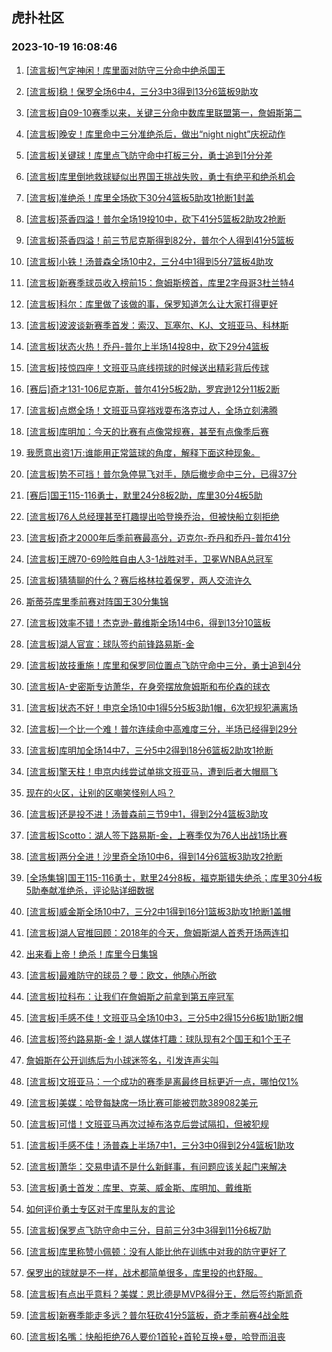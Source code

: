 ## 虎扑社区 
### 2023-10-19 16:08:46

1. [[流言板]气定神闲！库里面对防守三分命中绝杀国王](https://bbs.hupu.com/62538266.html)

2. [[流言板]稳！保罗全场6中4，三分3中3得到13分6篮板9助攻](https://bbs.hupu.com/62538403.html)

3. [[流言板]自09-10赛季以来，关键三分命中数库里联盟第一，詹姆斯第二](https://bbs.hupu.com/62539608.html)

4. [[流言板]晚安！库里命中三分准绝杀后，做出“night night”庆祝动作](https://bbs.hupu.com/62538541.html)

5. [[流言板]关键球！库里点飞防守命中打板三分，勇士追到1分分差](https://bbs.hupu.com/62538112.html)

6. [[流言板]库里倒地救球疑似出界国王挑战失败，勇士有绝平和绝杀机会](https://bbs.hupu.com/62538231.html)

7. [[流言板]准绝杀！库里全场砍下30分4篮板5助攻1抢断1封盖](https://bbs.hupu.com/62538324.html)

8. [[流言板]茶香四溢！普尔全场19投10中，砍下41分5篮板2助攻2抢断](https://bbs.hupu.com/62535645.html)

9. [[流言板]茶香四溢！前三节尼克斯得到82分，普尔个人得到41分5篮板](https://bbs.hupu.com/62535282.html)

10. [[流言板]小铁！汤普森全场10中2，三分4中1得到5分7篮板4助攻](https://bbs.hupu.com/62538431.html)

11. [[流言板]新赛季球员收入榜前15：詹姆斯榜首，库里2字母哥3杜兰特4](https://bbs.hupu.com/62540153.html)

12. [[流言板]科尔：库里做了该做的事，保罗知道怎么让大家打得更好](https://bbs.hupu.com/62538791.html)

13. [[流言板]波波谈新赛季首发：索汉、瓦塞尔、KJ、文班亚马、科林斯](https://bbs.hupu.com/62539250.html)

14. [[流言板]状态火热！乔丹-普尔上半场14投8中，砍下29分4篮板](https://bbs.hupu.com/62534578.html)

15. [[流言板]技惊四座！文班亚马底线捞球的时候送出精彩背后传球](https://bbs.hupu.com/62535574.html)

16. [[赛后]奇才131-106尼克斯，普尔41分5板2助，罗宾逊12分11板2断](https://bbs.hupu.com/62535608.html)

17. [[流言板]点燃全场！文班亚马穿裆戏耍布洛克过人，全场立刻沸腾](https://bbs.hupu.com/62534486.html)

18. [[流言板]库明加：今天的比赛有点像常规赛，甚至有点像季后赛](https://bbs.hupu.com/62539812.html)

19. [我愿意出资1万:谁能用正常篮球的角度，解释下面这种现象。](https://bbs.hupu.com/62534770.html)

20. [[流言板]势不可挡！普尔急停晃飞对手，随后撤步命中三分，已得37分](https://bbs.hupu.com/62535128.html)

21. [[赛后]国王115-116勇士，默里24分8板2助，库里30分4板5助](https://bbs.hupu.com/62538254.html)

22. [[流言板]76人总经理甚至打趣提出哈登换乔治，但被快船立刻拒绝](https://bbs.hupu.com/62534337.html)

23. [[流言板]奇才2000年后季前赛最高分，迈克尔-乔丹和乔丹-普尔41分](https://bbs.hupu.com/62537422.html)

24. [[流言板]王牌70-69险胜自由人3-1战胜对手，卫冕WNBA总冠军](https://bbs.hupu.com/62536217.html)

25. [[流言板]猜猜聊的什么？赛后格林拉着保罗，两人交流许久](https://bbs.hupu.com/62538770.html)

26. [斯蒂芬库里季前赛对阵国王30分集锦](https://bbs.hupu.com/62538981.html)

27. [[流言板]效率不错！杰克逊-戴维斯全场14中6，得到13分10篮板](https://bbs.hupu.com/62538628.html)

28. [[流言板]湖人官宣：球队签约前锋路易斯-金](https://bbs.hupu.com/62535735.html)

29. [[流言板]故技重施！库里和保罗同位置点飞防守命中三分，勇士追到4分](https://bbs.hupu.com/62538049.html)

30. [[流言板]A-史密斯专访萧华，在身旁摆放詹姆斯和布伦森的球衣](https://bbs.hupu.com/62534932.html)

31. [[流言板]状态不好！申京全场10中1得5分5板3助1帽，6次犯规犯满离场](https://bbs.hupu.com/62536416.html)

32. [[流言板]一个比一个难！普尔连续命中高难度三分，半场已经得到29分](https://bbs.hupu.com/62534543.html)

33. [[流言板]库明加全场14中7，三分5中2得到18分6篮板2助攻1抢断](https://bbs.hupu.com/62538513.html)

34. [[流言板]擎天柱！申京内线尝试单挑文班亚马，遭到后者大帽扇飞](https://bbs.hupu.com/62535109.html)

35. [现在的火区，让别的区嘲笑怪别人吗？](https://bbs.hupu.com/62536186.html)

36. [[流言板]还是投不进！汤普森前三节9中1，得到2分4篮板3助攻](https://bbs.hupu.com/62537669.html)

37. [[流言板]Scotto：湖人签下路易斯-金，上赛季仅为76人出战1场比赛](https://bbs.hupu.com/62533676.html)

38. [[流言板]两分全进！沙里奇全场10中6，得到14分6篮板3助攻2抢断](https://bbs.hupu.com/62538656.html)

39. [[全场集锦]国王115-116勇士，默里24分8板，福克斯错失绝杀；库里30分4板5助奉献准绝杀，评论贴详细数据](https://bbs.hupu.com/62538828.html)

40. [[流言板]威金斯全场10中7，三分2中1得到16分1篮板3助攻1抢断1盖帽](https://bbs.hupu.com/62538565.html)

41. [[流言板]湖人官推回顾：2018年的今天，詹姆斯湖人首秀开场两连扣](https://bbs.hupu.com/62534276.html)

42. [出来看上帝！绝杀！库里今日集锦](https://bbs.hupu.com/62539175.html)

43. [[流言板]最难防守的球员？曼：欧文，他随心所欲](https://bbs.hupu.com/62538688.html)

44. [[流言板]拉科布：让我们在詹姆斯之前拿到第五座冠军](https://bbs.hupu.com/62533514.html)

45. [[流言板]手感不佳！文班亚马全场10中3，三分5中2得15分6板1助1断2帽](https://bbs.hupu.com/62536368.html)

46. [[流言板]签约路易斯-金！湖人媒体打趣：球队现有2个国王和1个王子](https://bbs.hupu.com/62537520.html)

47. [詹姆斯在公开训练后为小球迷签名，引发连声尖叫](https://bbs.hupu.com/62533968.html)

48. [[流言板]文班亚马：一个成功的赛季是离最终目标更近一点，哪怕仅1%](https://bbs.hupu.com/62538999.html)

49. [[流言板]美媒：哈登每缺席一场比赛可能被罚款389082美元](https://bbs.hupu.com/62533455.html)

50. [[流言板]可惜！文班亚马再次过掉布洛克后尝试隔扣，但被犯规](https://bbs.hupu.com/62534497.html)

51. [[流言板]手感不佳！汤普森上半场7中1，三分3中0得到2分4篮板1助攻](https://bbs.hupu.com/62537001.html)

52. [[流言板]萧华：交易申请不是什么新鲜事，有问题应该关起门来解决](https://bbs.hupu.com/62537896.html)

53. [[流言板]勇士首发：库里、克莱、威金斯、库明加、戴维斯](https://bbs.hupu.com/62535405.html)

54. [如何评价勇士专区对于库里队友的言论](https://bbs.hupu.com/62538597.html)

55. [[流言板]保罗点飞防守命中三分，目前三分3中3得到11分6板7助](https://bbs.hupu.com/62538002.html)

56. [[流言板]库里称赞小佩顿：没有人能比他在训练中对我的防守更好了](https://bbs.hupu.com/62539345.html)

57. [保罗出的球就是不一样，战术都简单很多，库里投的也舒服。](https://bbs.hupu.com/62538427.html)

58. [[流言板]有点出乎意料？美媒：恩比德是MVP&得分王，然后签约斯凯奇](https://bbs.hupu.com/62533803.html)

59. [[流言板]新赛季能走多远？普尔狂砍41分5篮板，奇才季前赛4战全胜](https://bbs.hupu.com/62536954.html)

60. [[流言板]名嘴：快船拒绝76人要价1首轮+首轮互换+曼，哈登而沮丧](https://bbs.hupu.com/62533832.html)

